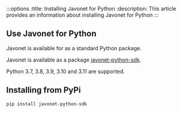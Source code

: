 :::options
:title: Installing Javonet for Python
:description: This article provides an information about installing Javonet for Python
:::

## Use Javonet for Python

Javonet is available for as a standard Python package.  

Javonet is available as a package [javonet-python-sdk](https://pypi.org/project/javonet-python-sdk/).  

Python 3.7, 3.8, 3.9, 3.10 and 3.11 are supported.  

## Installing from PyPi


```
pip install javonet-python-sdk
```
